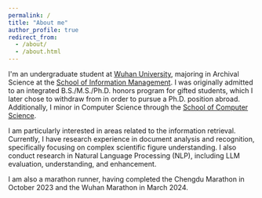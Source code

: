 ```yaml
---
permalink: /
title: "About me"
author_profile: true
redirect_from: 
  - /about/
  - /about.html
---
```


I'm an undergraduate student at [Wuhan University](https://en.whu.edu.cn/), majoring in Archival Science at the [School of Information Management](https://sim.whu.edu.cn/English/Home.htm). I was originally admitted to an integrated B.S./M.S./Ph.D. honors program for gifted students, which I later chose to withdraw from in order to pursue a Ph.D. position abroad. Additionally, I minor in Computer Science through the [School of Computer Science](https://cs.whu.edu.cn/english/index.htm). 

I am particularly interested in areas related to the information retrieval. Currently, I have research experience in document analysis and recognition, specifically focusing on complex scientific figure understanding. I also conduct research in Natural Language Processing (NLP), including LLM evaluation, understanding, and enhancement. 

I am also a marathon runner, having completed the Chengdu Marathon in October 2023 and the Wuhan Marathon in March 2024.
